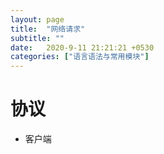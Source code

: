 ```yaml
---
layout: page
title:  "网络请求"
subtitle: ""
date:   2020-9-11 21:21:21 +0530
categories: ["语言语法与常用模块"]
---
```


# 协议

- 客户端
